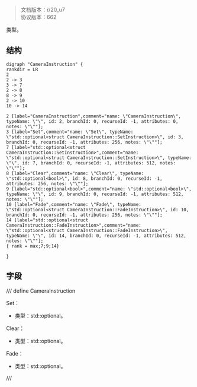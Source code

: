 # <!-- md:samp CameraInstruction -->

> 文档版本：r/20_u7<br/>协议版本：662

<!-- md:samp CameraInstruction -->类型。

## 结构

```viz
digraph "CameraInstruction" {
rankdir = LR
2
2 -> 3
3 -> 7
2 -> 8
8 -> 9
2 -> 10
10 -> 14

2 [label="CameraInstruction",comment="name: \"CameraInstruction\", typeName: \"\", id: 2, branchId: 0, recurseId: -1, attributes: 0, notes: \"\""];
3 [label="Set",comment="name: \"Set\", typeName: \"std::optional<struct CameraInstruction::SetInstruction>\", id: 3, branchId: 0, recurseId: -1, attributes: 256, notes: \"\""];
7 [label="std::optional<struct CameraInstruction::SetInstruction>",comment="name: \"std::optional<struct CameraInstruction::SetInstruction>\", typeName: \"\", id: 7, branchId: 0, recurseId: -1, attributes: 512, notes: \"\""];
8 [label="Clear",comment="name: \"Clear\", typeName: \"std::optional<bool>\", id: 8, branchId: 0, recurseId: -1, attributes: 256, notes: \"\""];
9 [label="std::optional<bool>",comment="name: \"std::optional<bool>\", typeName: \"\", id: 9, branchId: 0, recurseId: -1, attributes: 512, notes: \"\""];
10 [label="Fade",comment="name: \"Fade\", typeName: \"std::optional<struct CameraInstruction::FadeInstruction>\", id: 10, branchId: 0, recurseId: -1, attributes: 256, notes: \"\""];
14 [label="std::optional<struct CameraInstruction::FadeInstruction>",comment="name: \"std::optional<struct CameraInstruction::FadeInstruction>\", typeName: \"\", id: 14, branchId: 0, recurseId: -1, attributes: 512, notes: \"\""];
{ rank = max;7;9;14}

}

```

## 字段

/// define
CameraInstruction

Set：[<!-- md:samp std::optional<struct CameraInstruction::SetInstruction> -->](../types/std::optional<struct_camerainstruction::setinstruction>.md)

- 类型：std::optional<struct CameraInstruction::SetInstruction>。

Clear：[<!-- md:samp std::optional<bool> -->](../types/std::optional<bool>.md)

- 类型：std::optional<bool>。

Fade：[<!-- md:samp std::optional<struct CameraInstruction::FadeInstruction> -->](../types/std::optional<struct_camerainstruction::fadeinstruction>.md)

- 类型：std::optional<struct CameraInstruction::FadeInstruction>。


///
